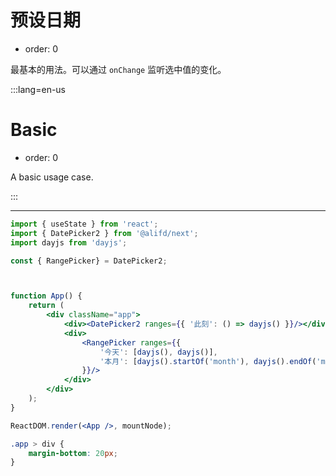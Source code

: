 # 预设日期

-   order: 0

最基本的用法。可以通过 `onChange` 监听选中值的变化。

:::lang=en-us

# Basic

-   order: 0

A basic usage case.

:::

---

```jsx
import { useState } from 'react';
import { DatePicker2 } from '@alifd/next';
import dayjs from 'dayjs';

const { RangePicker} = DatePicker2;



function App() {
    return (
        <div className="app">
            <div><DatePicker2 ranges={{ '此刻': () => dayjs() }}/></div>
            <div>
                <RangePicker ranges={{
                    '今天': [dayjs(), dayjs()],
                    '本月': [dayjs().startOf('month'), dayjs().endOf('month')],
                }}/>
            </div>
        </div>
    );
}

ReactDOM.render(<App />, mountNode);
```

```css
.app > div {
    margin-bottom: 20px;
}
```
